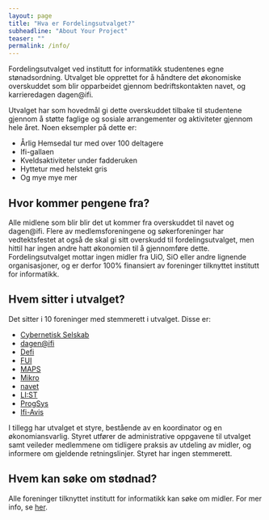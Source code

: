 ```yaml
---
layout: page
title: "Hva er Fordelingsutvalget?"
subheadline: "About Your Project"
teaser: ""
permalink: /info/
---
```

   
Fordelingsutvalget ved institutt for informatikk studentenes egne stønadsordning. Utvalget ble opprettet for å håndtere det økonomiske overskuddet som blir opparbeidet gjennom bedriftskontakten navet, og karrieredagen dagen@ifi.     
  
Utvalget har som hovedmål gi dette overskuddet tilbake til studentene gjennom å støtte faglige og sosiale arrangementer og aktiviteter gjennom hele året. Noen eksempler på dette er:    
- Årlig Hemsedal tur med over 100 deltagere
- Ifi-gallaen
- Kveldsaktiviteter under fadderuken
- Hyttetur med helstekt gris
- Og mye mye mer

## Hvor kommer pengene fra?
Alle midlene som blir blir det ut kommer fra overskuddet til navet og dagen@ifi. Flere av medlemsforeningene og søkerforeninger har vedtektsfestet at også de skal gi sitt overskudd til fordelingsutvalget, men hittil har ingen andre hatt økonomien til å gjennomføre dette. Fordelingsutvalget mottar ingen midler fra UiO, SiO eller andre lignende organisasjoner, og er derfor 100% finansiert av foreninger tilknyttet institutt for informatikk.    

## Hvem sitter i utvalget?
Det sitter i 10 foreninger med stemmerett i utvalget. Disse er:    
- [Cybernetisk Selskab](http://cyb.no/)
- [dagen@ifi](https://dagenatifi.no/)
- [Defi](http://defi.no/)
- [FUI](https://ififui.no/)
- [MAPS](http://foreninger.uio.no/maps/)
- [Mikro](https://www.facebook.com/pages/Studentforeningen-Mikro/151779014851965)
- [navet](http://ifinavet.no/)
- [LI:ST](http://pisk.ifi.uio.no/)
- [ProgSys](http://foreninger.uio.no/prognett/)
- [Ifi-Avis](http://ifiavis.no/)
  
I tillegg har utvalget et styre, bestående av en koordinator og en økonomiansvarlig. Styret utfører de administrative oppgavene til utvalget samt veileder medlemmene om tidligere praksis av utdeling av midler, og informere om gjeldende retningslinjer. Styret har ingen stemmerett.   

## Hvem kan søke om stødnad? 
Alle foreninger tilknyttet institutt for informatikk kan søke om midler. For mer info, se [her](https://fordelingsutvalget.org/apply/). 
